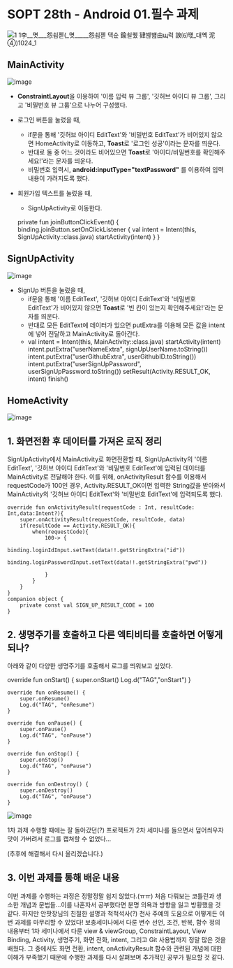 # SOPT 28th - Android 01.필수 과제

![1  1李__몃___怨쇱젣(_몃_____怨쇱젣 _댁슜 鍮쇨퀬 肄붾뱶由щ럭 諛⑹떇_대옉 泥④_)1024_1](https://user-images.githubusercontent.com/70841402/114307613-68d2cd80-9b1b-11eb-91b9-8699ab2ebf4e.jpg)

## MainActivity

![image](https://user-images.githubusercontent.com/70841402/114308810-092af100-9b20-11eb-9896-578c3fa4d6fd.png)

* **ConstraintLayout**을 이용하여 '이름 입력 뷰 그룹', '깃허브 아이디 뷰 그룹', 그리고 '비밀번호 뷰 그룹'으로 나누어 구성했다.
* 로그인 버튼을 눌렀을 때, 
  - if문을 통해 '깃허브 아이디 EditText'와 '비밀번호 EditText'가 비어있지 않으면 HomeActivity로 이동하고, **Toast**로 '로그인 성공'이라는 문자를 띄운다.
  - 반대로 둘 중 어느 것이라도 비어있으면 **Toast**로 '아이디/비밀번호를 확인해주세요!'라는 문자를 띄운다.
  - 비밀번호 입력시, **android:inputType="textPassword"** 를 이용하여 입력 내용이 가려지도록 했다.
* 회원가입 텍스트를 눌렀을 때, 
  - SignUpActivity로 이동한다.
  
  private fun joinButtonClickEvent() {
        binding.joinButton.setOnClickListener {
            val intent = Intent(this, SignUpActivity::class.java)
            startActivity(intent)
        }
    }

## SignUpActivity

![image](https://user-images.githubusercontent.com/70841402/114307748-eeef1400-9b1b-11eb-976e-f47ccbca8fcb.png)

* SignUp 버튼을 눌렀을 때, 
  - if문을 통해 '이름 EditText', '깃허브 아이디 EditText'와 '비밀번호 EditText'가 비어있지 않으면 **Toast**로 '빈 칸이 있는지 확인해주세요!'라는 문자를 띄운다.
  - 반대로 모든 EditText에 데이터가 있으면 putExtra를 이용해 모든 값을 intent에 넣어 전달하고 MainActivity로 돌아간다. 
  - val intent = Intent(this, MainActivity::class.java)
                startActivity(intent)
                intent.putExtra("userNameExtra", signUpUserName.toString())
                intent.putExtra("userGithubExtra", userGithubID.toString())
                intent.putExtra("userSignUpPassword", userSignUpPassword.toString())
                setResult(Activity.RESULT_OK, intent)
                finish()

## HomeActivity

![image](https://user-images.githubusercontent.com/70841402/114307865-86546700-9b1c-11eb-9e8b-9bde4e365705.png)

## 1. 화면전환 후 데이터를 가져온 로직 정리

SignUpActivity에서 MainActivity로 화면전환할 때, SignUpActivity의 '이름 EditText', '깃허브 아이디 EditText'와 '비밀번호 EditText'에 입력된 데이터를 MainActivity로 전달해야 한다. 이를 위해, onActivityResult 함수를 이용해서 requestCode가 100인 경우, Activity.RESULT_OK이면 입력한 String값을 받아와서 MainActivity의 '깃허브 아이디 EditText'와 '비밀번호 EditText'에 입력되도록 했다.

    override fun onActivityResult(requestCode : Int, resultCode: Int,data:Intent?){
        super.onActivityResult(requestCode, resultCode, data)
        if(resultCode == Activity.RESULT_OK){
            when(requestCode){
                100-> {
                    binding.loginIdInput.setText(data!!.getStringExtra("id"))
                    binding.loginPasswordInput.setText(data!!.getStringExtra("pwd"))

                }
            }
        }
    }
    companion object {
        private const val SIGN_UP_RESULT_CODE = 100
    }

## 2. 생명주기를 호출하고 다른 엑티비티를 호출하면 어떻게 되나?

아래와 같이 다양한 생명주기를 호출해서 로그를 띄워보고 싶었다.

override fun onStart() {
        super.onStart()
        Log.d("TAG","onStart")
    }

    override fun onResume() {
        super.onResume()
        Log.d("TAG", "onResume")
    }

    override fun onPause() {
        super.onPause()
        Log.d("TAG", "onPause")
    }

    override fun onStop() {
        super.onStop()
        Log.d("TAG", "onPause")
    }

    override fun onDestroy() {
        super.onDestroy()
        Log.d("TAG", "onPause")
    }

![image](https://user-images.githubusercontent.com/70841402/114308219-0fb86900-9b1e-11eb-8005-ff4a5cbdd5ea.png)

1차 과제 수행할 때에는 잘 돌아갔던(?) 프로젝트가 2차 세미나를 들으면서 덮어씌우자 맛이 가버려서 로그를 캡쳐할 수 없었다...

(추후에 해결해서 다시 올리겠습니다.)

## 3. 이번 과제를 통해 배운 내용

이번 과제를 수행하는 과정은 정말정말 쉽지 않았다.(ㅠㅠ) 처음 다뤄보는 코틀린과 생소한 개념과 문법들...이를 나혼자서 공부했다면 분명 의욕과 방향을 잃고 방황했을 것 같다. 하지만 안팟장님의 친절한 설명과 척척석사(?) 천사 주예의 도움으로 어떻게든 이번 과제를 마무리할 수 있었다! 보충세미나에서 다룬 변수 선언, 조건, 반복, 함수 정의 내용부터 1차 세미나에서 다룬 view & viewGroup, ConstraintLayout, View Binding, Activity, 생명주기, 화면 전화, intent, 그리고 Git 사용법까지 정말 많은 것을 배웠다. 그 중에서도 화면 전환, intent, onActivityResult 함수와 관련된 개념에 대한 이해가 부족했기 때문에 수행한 과제를 다시 살펴보며 추가적인 공부가 필요할 것 같다.
